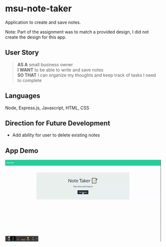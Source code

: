 # msu-note-taker
Application to create and save notes.

Note: Part of the assignment was to match a provided design, I did not create the design for this app. 

## User Story

> **AS A** small business owner <br>
> **I WANT** to be able to write and save notes <br> 
> **SO THAT** I can organize my thoughts and keep track of tasks I need to complete

## Languages
Node, Express.js, Javascript, HTML, CSS

## Direction for Future Development
* Add ability for user to delete existing notes

## App Demo

![App Demo](note-app.gif)

